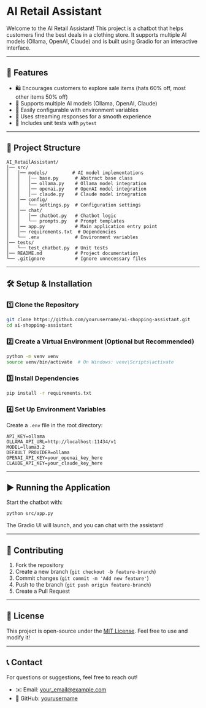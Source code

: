 # AI Retail Assistant

Welcome to the AI Retail Assistant! This project is a chatbot that helps customers find the best deals in a clothing store. It supports multiple AI models (Ollama, OpenAI, Claude) and is built using Gradio for an interactive interface.

---

## 🚀 Features
- 🛍️ Encourages customers to explore sale items (hats 60% off, most other items 50% off)
- 🤖 Supports multiple AI models (Ollama, OpenAI, Claude)
- 🔧 Easily configurable with environment variables
- 📡 Uses streaming responses for a smooth experience
- 🧪 Includes unit tests with `pytest`

---

## 📂 Project Structure
```
AI_RetailAssistant/
│── src/
│   │── models/         # AI model implementations
│   │   │── base.py      # Abstract base class
│   │   │── ollama.py    # Ollama model integration
│   │   │── openai.py    # OpenAI model integration
│   │   │── claude.py    # Claude model integration
│   │── config/
│   │   └── settings.py  # Configuration settings
│   │── chat/
│   │   │── chatbot.py   # Chatbot logic
│   │   └── prompts.py   # Prompt templates
│   │── app.py           # Main application entry point
│   │── requirements.txt  # Dependencies
│   └── .env             # Environment variables
│── tests/
│   └── test_chatbot.py  # Unit tests
│── README.md            # Project documentation
└── .gitignore           # Ignore unnecessary files
```

---

## 🛠️ Setup & Installation
### 1️⃣ Clone the Repository
```sh
git clone https://github.com/yourusername/ai-shopping-assistant.git
cd ai-shopping-assistant
```

### 2️⃣ Create a Virtual Environment (Optional but Recommended)
```sh
python -m venv venv
source venv/bin/activate  # On Windows: venv\Scripts\activate
```

### 3️⃣ Install Dependencies
```sh
pip install -r requirements.txt
```

### 4️⃣ Set Up Environment Variables
Create a `.env` file in the root directory:
```
API_KEY=ollama
OLLAMA_API_URL=http://localhost:11434/v1
MODEL=llama3.2
DEFAULT_PROVIDER=ollama
OPENAI_API_KEY=your_openai_key_here
CLAUDE_API_KEY=your_claude_key_here
```

---

## ▶️ Running the Application
Start the chatbot with:
```sh
python src/app.py
```
The Gradio UI will launch, and you can chat with the assistant!

---


## 🤝 Contributing
1. Fork the repository
2. Create a new branch (`git checkout -b feature-branch`)
3. Commit changes (`git commit -m 'Add new feature'`)
4. Push to the branch (`git push origin feature-branch`)
5. Create a Pull Request

---

## 📜 License
This project is open-source under the [MIT License](LICENSE). Feel free to use and modify it!

---

## 📞 Contact
For questions or suggestions, feel free to reach out!
- ✉️ Email: your_email@example.com
- 🐙 GitHub: [yourusername](https://github.com/yourusername)

